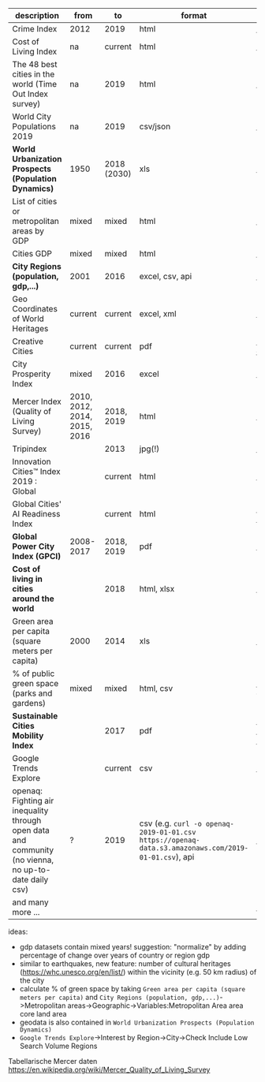 | description | from  | to   | format  | link |
|---|---|---|---|---|
| Crime Index  |  2012 |  2019 | html  | https://www.numbeo.com/crime/rankings.jsp  |
| Cost of Living Index  | na  | current  | html |  https://www.expatistan.com/cost-of-living/index |
| The 48 best cities in the world (Time Out Index survey) | na  |  2019 | html  | https://www.timeout.com/things-to-do/best-cities-in-the-world  |
| World City Populations 2019  | na | 2019  | csv/json  | http://worldpopulationreview.com/world-cities/  |
| **World Urbanization Prospects (Population Dynamics)** | 1950 | 2018 (2030) | xls | https://population.un.org/wup/Download/|
| List of cities or metropolitan areas by GDP | mixed | mixed | html | https://en.wikipedia.org/wiki/List_of_cities_or_metropolitan_areas_by_GDP |
| Cities GDP | mixed  | mixed | html | http://www.worldcitiescultureforum.com/data/gdp-pppmillion |
| **City Regions (population, gdp,...)** | 2001 | 2016 | excel, csv, api | https://stats.oecd.org/Index.aspx?DataSetCode=CITIES |
| Geo Coordinates of World Heritages | current  | current | excel, xml | https://whc.unesco.org/en/syndication |
| Creative Cities | current  | current | pdf | https://en.unesco.org/creative-cities/sites/creative-cities/files/16_pages_villes_creatives_uk_bd.pdf |
| City Prosperity Index | mixed  | 2016  | excel | http://urbandata.unhabitat.org/download-raw-data |
| Mercer Index (Quality of Living Survey) | 2010, 2012, 2014, 2015, 2016 | 2018, 2019 | html | https://en.wikipedia.org/wiki/Mercer_Quality_of_Living_Survey |
| Tripindex | | 2013| jpg(!) | https://www.tripadvisor.com/InfoCenter-a_ctr.TripIndex__5F__Cities__5F__2013__5F__US |
| Innovation Cities™ Index 2019 : Global| | current | html | https://www.innovation-cities.com/index-2019-global-city-rankings/18842/ |
| Global Cities' AI Readiness Index |  | current | html | https://www.oliverwymanforum.com/city-readiness/global-cities-ai-readiness-index-2019.html |
| **Global Power City Index (GPCI)** | 2008-2017 | 2018, 2019 | pdf | http://www.mori-m-foundation.or.jp/english/ius2/gpci2/index.shtml |
| **Cost of living in cities around the world** | | 2018 | html, xlsx | https://www.ubs.com/microsites/prices-earnings/en/explore/?split=false |
| Green area per capita (square meters per capita) |2000 | 2014 | xls | https://data.humdata.org/dataset/green-area-per-capita-square-meters-per-capita |
| % of public green space (parks and gardens) | mixed | mixed | html, csv | http://www.worldcitiescultureforum.com/data/of-public-green-space-parks-and-gardens |
| **Sustainable Cities Mobility Index** | | 2017| pdf | https://www.arcadis.com/en/global/our-perspectives/sustainable-cities-mobility-index-2017/?utm_source=PR&utm_medium=10302017&utm_campaign=SCMI2017&utm_content=global |
| Google Trends Explore | | current | csv | https://trends.google.com/trends/explore?q=beatles |
| openaq: Fighting air inequality through open data and community (no vienna, no up-to-date daily csv) | ? | 2019 | csv (e.g. `curl -o openaq-2019-01-01.csv https://openaq-data.s3.amazonaws.com/2019-01-01.csv`), api | https://openaq.org |
| and many more ... | | | | https://toolbox.google.com/datasetsearch/search?query=Global%20city%20index |

ideas:
- gdp datasets contain mixed years! suggestion: "normalize" by adding percentage of change over years of country or region gdp
- similar to earthquakes, new feature: number of cultural heritages (https://whc.unesco.org/en/list/) within the vicinity (e.g. 50 km radius) of the city
- calculate % of green space by taking `Green area per capita (square meters per capita)` and `City Regions (population, gdp,...)`->Metropolitan areas->Geographic->Variables:Metropolitan Area area core land area
- geodata is also contained in `World Urbanization Prospects (Population Dynamics)`
- `Google Trends Explore`->Interest by Region->City->Check Include Low Search Volume Regions



Tabellarische Mercer daten
https://en.wikipedia.org/wiki/Mercer_Quality_of_Living_Survey